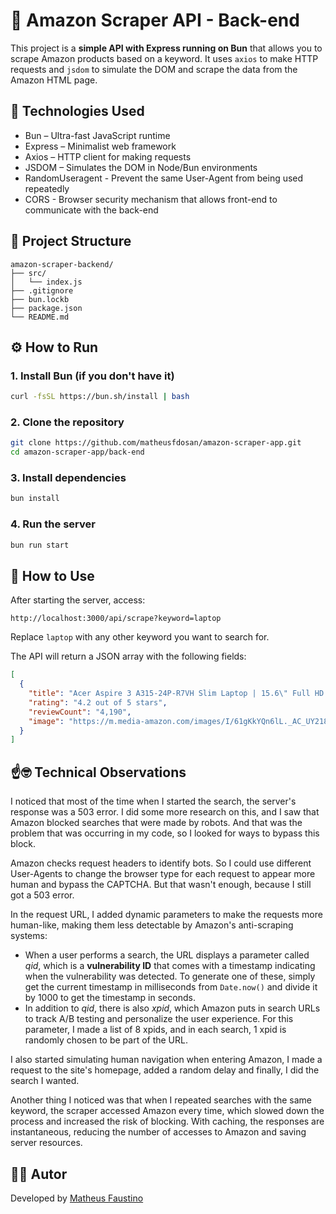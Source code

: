 # 🛒 Amazon Scraper API - Back-end

This project is a **simple API with Express running on Bun** that allows you to scrape Amazon products based on a keyword. It uses `axios` to make HTTP requests and `jsdom` to simulate the DOM and scrape the data from the Amazon HTML page.

## 🚀 Technologies Used

- Bun – Ultra-fast JavaScript runtime
- Express – Minimalist web framework
- Axios – HTTP client for making requests
- JSDOM – Simulates the DOM in Node/Bun environments
- RandomUseragent - Prevent the same User-Agent from being used repeatedly
- CORS - Browser security mechanism that allows front-end to communicate with the back-end

## 📁 Project Structure

```
amazon-scraper-backend/
├── src/
│   └── index.js
├── .gitignore
├── bun.lockb
├── package.json
└── README.md
```

## ⚙️ How to Run

### 1. Install Bun (if you don't have it)

```bash
curl -fsSL https://bun.sh/install | bash
```

### 2. Clone the repository

```bash
git clone https://github.com/matheusfdosan/amazon-scraper-app.git
cd amazon-scraper-app/back-end
```

### 3. Install dependencies

```bash
bun install
```

### 4. Run the server

```bash
bun run start
```

## 🧪 How to Use

After starting the server, access:

```
http://localhost:3000/api/scrape?keyword=laptop
```

Replace `laptop` with any other keyword you want to search for.

The API will return a JSON array with the following fields:

```json
[
  {
    "title": "Acer Aspire 3 A315-24P-R7VH Slim Laptop | 15.6\" Full HD IP...",
    "rating": "4.2 out of 5 stars",
    "reviewCount": "4,190",
    "image": "https://m.media-amazon.com/images/I/61gKkYQn6lL._AC_UY218_.jpg"
  }
]
```

## ☝🤓 Technical Observations

I noticed that most of the time when I started the search, the server's response was a 503 error. I did some more research on this, and I saw that Amazon blocked searches that were made by robots. And that was the problem that was occurring in my code, so I looked for ways to bypass this block.

Amazon checks request headers to identify bots. So I could use different User-Agents to change the browser type for each request to appear more human and bypass the CAPTCHA. But that wasn't enough, because I still got a 503 error.

In the request URL, I added dynamic parameters to make the requests more human-like, making them less detectable by Amazon's anti-scraping systems: 
  - When a user performs a search, the URL displays a parameter called _qid_, which is a **vulnerability ID** that comes with a timestamp indicating when the vulnerability was detected. To generate one of these, simply get the current timestamp in milliseconds from `Date.now()` and divide it by 1000 to get the timestamp in seconds.
  - In addition to *qid*, there is also *xpid*, which Amazon puts in search URLs to track A/B testing and personalize the user experience. For this parameter, I made a list of 8 xpids, and in each search, 1 xpid is randomly chosen to be part of the URL.

I also started simulating human navigation when entering Amazon, I made a request to the site's homepage, added a random delay and finally, I did the search I wanted.

Another thing I noticed was that when I repeated searches with the same keyword, the scraper accessed Amazon every time, which slowed down the process and increased the risk of blocking. With caching, the responses are instantaneous, reducing the number of accesses to Amazon and saving server resources.

## 👨‍💻 Autor

Developed by [Matheus Faustino](https://github.com/matheusfdosan)
